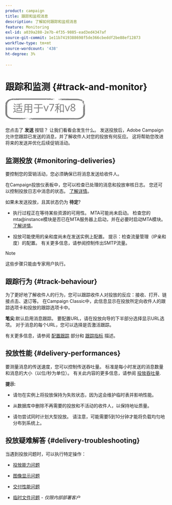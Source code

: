 ```yaml
---
product: campaign
title: 跟踪和监视消息
description: 了解如何跟踪和监视消息
feature: Monitoring
exl-id: a039a288-2e7b-4f35-9885-ead3ed4347af
source-git-commit: 1e11b7419388698f5de366cbeddf2be88ef12873
workflow-type: tm+mt
source-wordcount: '438'
ht-degree: 3%

---
```


# 跟踪和监测 {#track-and-monitor}

![](../../assets/common.svg)

您点击了 **发送** 按钮？ 让我们看看会发生什么。 发送投放后，Adobe Campaign允许您跟踪已发送的消息，并了解收件人对您的投放有何反应。 这将帮助您改进将来的发送并优化后续促销活动。

## 监测投放 {#monitoring-deliveries}

要控制您的营销活动，您必须确保已将消息发送给收件人。

在Campaign投放仪表板中，您可以检查已处理的消息和投放审核日志。
您还可以控制投放日志中消息的状态。 [了解详情](about-delivery-monitoring.md)。

如果未发送投放，且其状态仍为 **待定**?

* 执行过程正在等待某些资源的可用性。 MTA可能尚未启动。
检查您的mta@instance模块是否已在MTA服务器上启动，并在必要时启动MTA模块。 [了解详情](../../production/using/administration.md)。

* 投放可能使用的亲和度尚未在发送实例上配置。
提示：检查流量管理（IP亲和度）的配置。 有关更多信息，请参阅控制传出SMTP流量。

>[!NOTE]
>
>这些步骤只能由专家用户执行。

## 跟踪行为 {#track-behaviour}

为了更好地了解收件人的行为，您可以跟踪收件人对投放的反应：接收、打开、链接点击、退订等。 在Campaign Classic中，此信息显示在投放所定向收件人的跟踪选项卡和投放的跟踪选项卡中。

**笔尖**:默认启用消息跟踪。 要配置URL，请在投放向导的下半部分选择显示URL选项。 对于消息的每个URL，您可以选择是否激活跟踪。

有关更多信息，请参阅 [配置跟踪](how-to-configure-tracked-links.md) 部分和 [跟踪指标](../../reporting/using/delivery-reports.md#tracking-indicators) 描述。

## 投放性能 {#delivery-performances}

要测量消息的传送速度，您可以控制传送吞吐量。 标准是每小时发送的消息数量和消息的大小（以位/秒为单位）。 有关此内容的更多信息，请参阅 [投放吞吐量](../../reporting/using/global-reports.md#delivery-throughput).

**提示**:

* 请勿在实例上将投放保持为失败状态，因为这会维护临时表并影响性能。

* 从数据库中删除不再需要的投放和不活动的收件人，以保持地址质量。

* 请勿尝试同时计划大型投放。 请注意，可能需要5到10分钟才能将负载均匀地分布到系统上。

## 投放疑难解答 {#delivery-troubleshooting}

当遇到投放问题时，可以执行特定操作：

* [投放能力问题](../../production/using/performance-and-throughput-issues.md#deliverability_issues)

* [图像显示问题](../../production/using/image-display-issues.md)

* [交付性能问题](delivery-performances.md)

* [临时文件问题](../../production/using/temporary-files.md) - *仅限内部部署客户*
